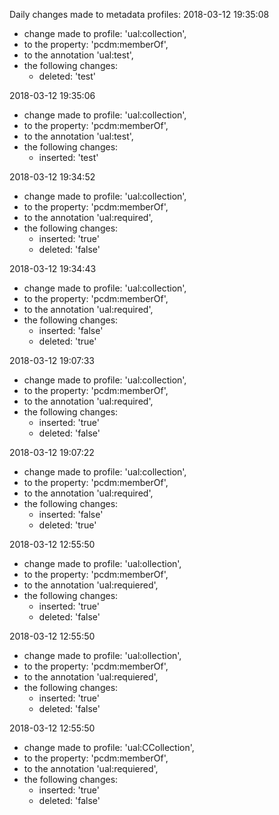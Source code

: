 Daily changes made to metadata profiles:
2018-03-12 19:35:08
  - change made to profile: 'ual:collection',
  - to the property: 'pcdm:memberOf',
  - to the annotation 'ual:test',
  - the following changes:
    - deleted: 'test'

				
2018-03-12 19:35:06
  - change made to profile: 'ual:collection',
  - to the property: 'pcdm:memberOf',
  - to the annotation 'ual:test',
  - the following changes:
    - inserted: 'test'

				
2018-03-12 19:34:52
  - change made to profile: 'ual:collection',
  - to the property: 'pcdm:memberOf',
  - to the annotation 'ual:required',
  - the following changes:
    - inserted: 'true'
    - deleted: 'false'

				
2018-03-12 19:34:43
  - change made to profile: 'ual:collection',
  - to the property: 'pcdm:memberOf',
  - to the annotation 'ual:required',
  - the following changes:
    - inserted: 'false'
    - deleted: 'true'

				
2018-03-12 19:07:33
  - change made to profile: 'ual:collection',
  - to the property: 'pcdm:memberOf',
  - to the annotation 'ual:required',
  - the following changes:
    - inserted: 'true'
    - deleted: 'false'

				
2018-03-12 19:07:22
  - change made to profile: 'ual:collection',
  - to the property: 'pcdm:memberOf',
  - to the annotation 'ual:required',
  - the following changes:
    - inserted: 'false'
    - deleted: 'true'

				
2018-03-12 12:55:50
  - change made to profile: 'ual:ollection',
  - to the property: 'pcdm:memberOf',
  - to the annotation 'ual:requiered',
  - the following changes:
    - inserted: 'true'
    - deleted: 'false'

				
2018-03-12 12:55:50
  - change made to profile: 'ual:ollection',
  - to the property: 'pcdm:memberOf',
  - to the annotation 'ual:requiered',
  - the following changes:
    - inserted: 'true'
    - deleted: 'false'

				
2018-03-12 12:55:50
  - change made to profile: 'ual:CCollection',
  - to the property: 'pcdm:memberOf',
  - to the annotation 'ual:requiered',
  - the following changes:
    - inserted: 'true'
    - deleted: 'false'

				